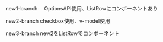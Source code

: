 new1-branch 　OptionsAPI使用、ListRowにコンポーネントあり　　

new2-branch  checkbox使用、v-model使用　　

new3-branch  new2をListRowでコンポーネント　　



